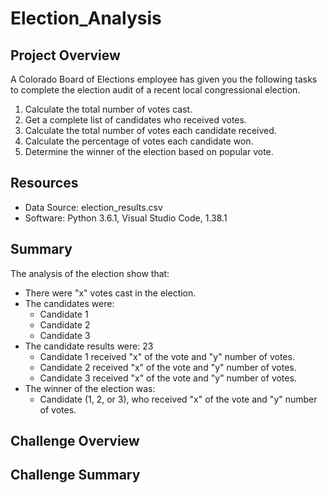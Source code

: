 # Election_Analysis


## Project Overview
A Colorado Board of Elections employee has given you the following tasks to complete the election audit of a recent local congressional election.

1. Calculate the total number of votes cast.
2. Get a complete list of candidates who received votes.
3. Calculate the total number of votes each candidate received. 
4. Calculate the percentage of votes each candidate won.
5. Determine the winner of the election based on popular vote.

## Resources
- Data Source: election_results.csv
- Software: Python 3.6.1, Visual Studio Code, 1.38.1

## Summary
The analysis of the election show that:
- There were "x" votes cast in the election.
- The candidates were:
  - Candidate 1
  - Candidate 2
  - Candidate 3
- The candidate results were: 23
  - Candidate 1 received "x" of the vote and "y" number of votes.
  - Candidate 2 received "x" of the vote and "y" number of votes.
  - Candidate 3 received "x" of the vote and "y" number of votes.
- The winner of the election was:
  - Candidate (1, 2, or 3), who received "x" of the vote and "y" number of votes.

## Challenge Overview

## Challenge Summary
